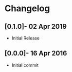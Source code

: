# Changelog

## [0.1.0]- 02 Apr 2019

 - Initial Release

## [0.0.0]- 16 Apr 2016

 - Initial commit

